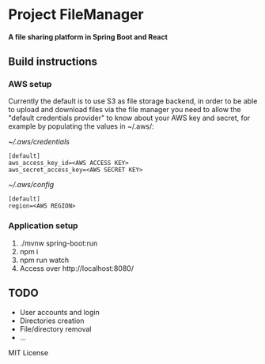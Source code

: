 # Project FileManager
#### A file sharing platform in Spring Boot and React

## Build instructions

### AWS setup

Currently the default is to use S3 as file storage backend, in order to be able to upload and download files via the file manager you need to allow the "default credentials provider" to know about your AWS key and secret, for example by populating the values in ~/.aws/:

*~/.aws/credentials*

```
[default]
aws_access_key_id=<AWS ACCESS KEY>
aws_secret_access_key=<AWS SECRET KEY>
```

*~/.aws/config*

```
[default]
region=<AWS REGION>
```

### Application setup
1. ./mvnw spring-boot:run
2. npm i
3. npm run watch
4. Access over http://localhost:8080/


## TODO
- User accounts and login
- Directories creation
- File/directory removal
- ...

MIT License
